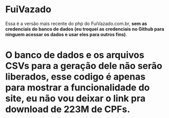 # FuiVazado

Essa é a versão mais recente do php do FuiVazado.com.br, **sem as credenciais do banco de dados (eu troquei as credenciais no Github para ninguem acessar os dados e usar eles para outros fins)**.


# O banco de dados e os arquivos CSVs para a geração dele não serão liberados, esse codigo é apenas para mostrar a funcionalidade do site, eu não vou deixar o link pra download de 223M de CPFs.
